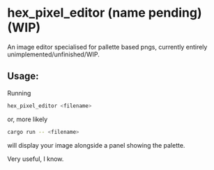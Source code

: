 # hex_pixel_editor (name pending) (WIP)

An image editor specialised for pallette based pngs, currently entirely unimplemented/unfinished/WIP.

## Usage:

Running

```sh
hex_pixel_editor <filename>
```

or, more likely

```sh
cargo run -- <filename>
```

will display your image alongside a panel showing the palette.

Very useful, I know.
